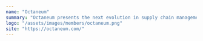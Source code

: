 ```yaml
---
name: "Octaneum"
summary: "Octaneum presents the next evolution in supply chain management by integrating the power of blockchain into the 5 trillion dollar global petroleum market."
logo: "/assets/images/members/octaneum.png"
site: "https://octaneum.com/"
---
```

